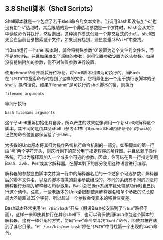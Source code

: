 ## 3.8 Shell脚本（Shell Scripts）

Shell脚本就是一个包含了若干shell命令的文本文件。当调用Bash即没有加“-c”也没有加“-s”选项时，其后跟随的第一个非选项参数是一个文件时，Bash会从文件中读取命令并执行，然后退出。这种操作模式创建一个非交互式的shell。shell首先会在当前目录搜索这个文件，如果没有找到，则在变量“$PATH”中查找。

当Bash运行一个shell脚本时，其会将特殊参数“0”设置为这个文件的文件名，而不是shell名。并且如果给出了后继的参数，则将位置参数设置为这些参数。如果没有提供附加的参数，则不对位置参数进行设置。

使用chmod命令开启执行位标记，将shell脚本设置为可执行的。当Bash在“`$PATH`”中搜索命令时找到了这样的文件，它将孵化出一个用于执行该脚本的子shell。换句话说，如果“filename”是可执行的shell脚本的话，则执行

`filename arguments`

等同于执行

`bash filename arguments`

这个子shell重新初始化其自身，所以产生的效果就像调用一个新shell来解释这个脚本。其不同的是由其父shell（参考4.1节《Bourne Shell内建命令》的hash》）记住的命令位置都保留给了子shell。

大多数的Unix版本将其归为操作系统执行命令机制的一部分。如果脚本的第一行由“#!”两个字符开头，则这行剩下的部分用于指定程序的解释器。并且依赖于操作系统，可以为解释器加入一个或多个可选的参数。因此，你可以在第一行指定使用Bash、awk、Perl或其它解释器，在脚本剩下的部分使用这种语言进行编写。

解释器的参数是由脚本文件第一行中的解释器名后的一个或多个可选参数，解释器后的脚本文件名，以及向脚本提供的剩余参数组成的。不同的系统有不同的方法将解释器行分隔为解释器名和参数集。Bash会在操作系统不能处理该动作时自己执行这个动作。注意，一些老版本的Unix会限制使用解释器名和单个参数的总长度最大不能超过32个字符。所以超过一个参数会使脚本的移植性变差。

Bash脚本经常使用“`#! /bin/bash`”开头（假设Bash被安装到了“`/bin`”路径下面），这样一来即使其执行在其它shell下，也可以确保使用Bash作为这个脚本的解释器。这有一种公用的方式，使用“env”命令来寻找“bash”命令，即使其被安装到了其它目录。“`#! /usr/bin/env bash`”将在“`$PATH`”中寻找第一个出现的bash命令。
